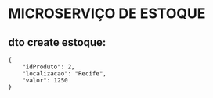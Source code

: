 # MICROSERVIÇO DE ESTOQUE

## dto create estoque:
```
{
	"idProduto": 2,
	"localizacao": "Recife",
	"valor": 1250
}
```
